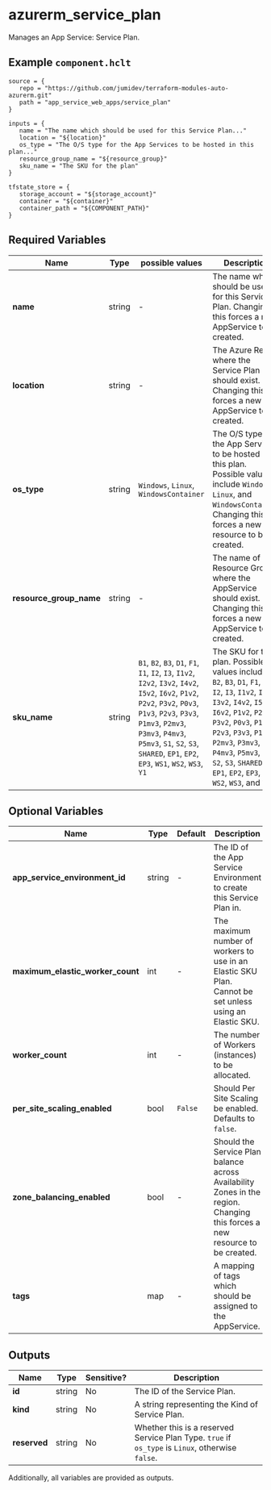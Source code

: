 # azurerm_service_plan

Manages an App Service: Service Plan.

## Example `component.hclt`

```hcl
source = {
   repo = "https://github.com/jumidev/terraform-modules-auto-azurerm.git"   
   path = "app_service_web_apps/service_plan"   
}

inputs = {
   name = "The name which should be used for this Service Plan..."   
   location = "${location}"   
   os_type = "The O/S type for the App Services to be hosted in this plan..."   
   resource_group_name = "${resource_group}"   
   sku_name = "The SKU for the plan"   
}

tfstate_store = {
   storage_account = "${storage_account}"   
   container = "${container}"   
   container_path = "${COMPONENT_PATH}"   
}

```

## Required Variables

| Name | Type |  possible values |  Description |
| ---- | --------- |  ----------- | ----------- |
| **name** | string |  -  |  The name which should be used for this Service Plan. Changing this forces a new AppService to be created. | 
| **location** | string |  -  |  The Azure Region where the Service Plan should exist. Changing this forces a new AppService to be created. | 
| **os_type** | string |  `Windows`, `Linux`, `WindowsContainer`  |  The O/S type for the App Services to be hosted in this plan. Possible values include `Windows`, `Linux`, and `WindowsContainer`. Changing this forces a new resource to be created. | 
| **resource_group_name** | string |  -  |  The name of the Resource Group where the AppService should exist. Changing this forces a new AppService to be created. | 
| **sku_name** | string |  `B1`, `B2`, `B3`, `D1`, `F1`, `I1`, `I2`, `I3`, `I1v2`, `I2v2`, `I3v2`, `I4v2`, `I5v2`, `I6v2`, `P1v2`, `P2v2`, `P3v2`, `P0v3`, `P1v3`, `P2v3`, `P3v3`, `P1mv3`, `P2mv3`, `P3mv3`, `P4mv3`, `P5mv3`, `S1`, `S2`, `S3`, `SHARED`, `EP1`, `EP2`, `EP3`, `WS1`, `WS2`, `WS3`, `Y1`  |  The SKU for the plan. Possible values include `B1`, `B2`, `B3`, `D1`, `F1`, `I1`, `I2`, `I3`, `I1v2`, `I2v2`, `I3v2`, `I4v2`, `I5v2`, `I6v2`, `P1v2`, `P2v2`, `P3v2`, `P0v3`, `P1v3`, `P2v3`, `P3v3`, `P1mv3`, `P2mv3`, `P3mv3`, `P4mv3`, `P5mv3`, `S1`, `S2`, `S3`, `SHARED`, `EP1`, `EP2`, `EP3`, `WS1`, `WS2`, `WS3`, and `Y1`. | 

## Optional Variables

| Name | Type |  Default  |  Description |
| ---- | --------- |  ----------- | ----------- |
| **app_service_environment_id** | string |  -  |  The ID of the App Service Environment to create this Service Plan in. | 
| **maximum_elastic_worker_count** | int |  -  |  The maximum number of workers to use in an Elastic SKU Plan. Cannot be set unless using an Elastic SKU. | 
| **worker_count** | int |  -  |  The number of Workers (instances) to be allocated. | 
| **per_site_scaling_enabled** | bool |  `False`  |  Should Per Site Scaling be enabled. Defaults to `false`. | 
| **zone_balancing_enabled** | bool |  -  |  Should the Service Plan balance across Availability Zones in the region. Changing this forces a new resource to be created. | 
| **tags** | map |  -  |  A mapping of tags which should be assigned to the AppService. | 



## Outputs

| Name | Type | Sensitive? | Description |
| ---- | ---- | --------- | --------- |
| **id** | string | No  | The ID of the Service Plan. | 
| **kind** | string | No  | A string representing the Kind of Service Plan. | 
| **reserved** | string | No  | Whether this is a reserved Service Plan Type. `true` if `os_type` is `Linux`, otherwise `false`. | 

Additionally, all variables are provided as outputs.
